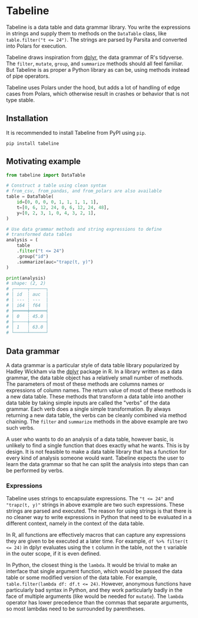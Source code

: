 # Tabeline

Tabeline is a data table and data grammar library. You write the expressions in strings and supply them to methods on the `DataTable` class, like `table.filter("t <= 24")`. The  strings are parsed by Parsita and converted into Polars for execution.

Tabeline draws inspiration from [dplyr](https://dplyr.tidyverse.org/), the data grammar of R's tidyverse. The `filter`, `mutate`, `group`, and `summarize` methods should all feel familiar. But Tabeline is as proper a Python library as can be, using methods instead of pipe operators. 

Tabeline uses Polars under the hood, but adds a lot of handling of edge cases from Polars, which otherwise result in crashes or behavior that is not type stable.

## Installation

It is recommended to install Tabeline from PyPI using `pip`.

```shell
pip install tabeline
```

## Motivating example

```python
from tabeline import DataTable

# Construct a table using clean syntax
# from_csv, from_pandas, and from_polars are also available 
table = DataTable(
    id=[0, 0, 0, 0, 1, 1, 1, 1, 1],
    t=[0, 6, 12, 24, 0, 6, 12, 24, 48],
    y=[0, 2, 3, 1, 0, 4, 3, 2, 1],
)

# Use data grammar methods and string expressions to define
# transformed data tables
analysis = (
    table
    .filter("t <= 24")
    .group("id")
    .summarize(auc="trapz(t, y)")
)

print(analysis)
# shape: (2, 2)
# ┌─────┬──────┐
# │ id  ┆ auc  │
# │ --- ┆ ---  │
# │ i64 ┆ f64  │
# ╞═════╪══════╡
# │ 0   ┆ 45.0 │
# ├╌╌╌╌╌┼╌╌╌╌╌╌┤
# │ 1   ┆ 63.0 │
# └─────┴──────┘
```

## Data grammar

A data grammar is a particular style of data table library popularized by Hadley Wickham via the [dplyr](https://dplyr.tidyverse.org/) package in R. In a library written as a data grammar, the data table object has a relatively small number of methods. The parameters of most of these methods are columns names or expressions of column names. The return value of most of these methods is a new data table. These methods that transform a data table into another data table by taking simple inputs are called the "verbs" of the data grammar. Each verb does a single simple transformation. By always returning a new data table, the verbs can be cleanly combined via method chaining. The `filter` and `summarize` methods in the above example are two such verbs.

A user who wants to do an analysis of a data table, however basic, is unlikely to find a single function that does exactly what he wants. This is by design. It is not feasible to make a data table library that has a function for every kind of analysis someone would want. Tabeline expects the user to learn the data grammar so that he can split the analysis into steps than can be performed by verbs.

### Expressions

Tabeline uses strings to encapsulate expressions. The `"t <= 24"` and `"trapz(t, y)"` strings in above example are two such expressions. These strings are parsed and executed. The reason for using strings is that there is no cleaner way to write expressions in Python that need to be evaluated in a different context, namely in the context of the data table.

In R, all functions are effectively macros that can capture any expressions they are given to be executed at a later time. For example, `df %>% filter(t <= 24)` in dplyr evaluates using the `t` column in the table, not the `t` variable in the outer scope, if it is even defined.

In Python, the closest thing is the `lambda`. It would be trivial to make an interface that single argument function, which would be passed the data table or some modified version of the data table. For example, `table.filter(lambda df: df.t <= 24)`. However, anonymous functions have particularly bad syntax in Python, and they work particularly badly in the face of multiple arguments (like would be needed for `mutate`). The `lambda` operator has lower precedence than the commas that separate arguments, so most lambdas need to be surrounded by parentheses.

